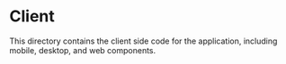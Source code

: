# Client

This directory contains the client side code for the application, including mobile, desktop, and web components.